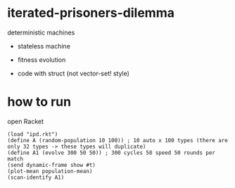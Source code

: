 # iterated-prisoners-dilemma

deterministic machines

- stateless machine

- fitness evolution

- code with struct (not vector-set! style)

# how to run

open Racket

```
(load "ipd.rkt")
(define A (random-population 10 100)) ; 10 auto x 100 types (there are only 32 types -> these types will duplicate)
(define A1 (evolve 300 50 50)) ; 300 cycles 50 speed 50 rounds per match
(send dynamic-frame show #t)
(plot-mean population-mean)
(scan-identify A1)
```
